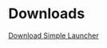 # Downloads
[Download Simple Launcher](https://drive.google.com/uc?export=download&id=1Nb8ZJtlythR4CHI2iNOHJFpVeKsPtwSU)
